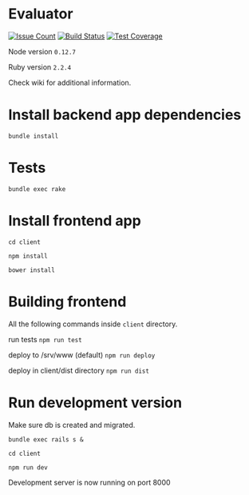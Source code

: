 Evaluator
=========
[![Issue Count](https://codeclimate.com/github/ah450/evaluator/badges/issue_count.svg)](https://codeclimate.com/github/ah450/evaluator) [![Build Status](https://travis-ci.org/ah450/evaluator.svg?branch=master)](https://travis-ci.org/ah450/evaluator) [![Test Coverage](https://codeclimate.com/github/ah450/evaluator/badges/coverage.svg)](https://codeclimate.com/github/ah450/evaluator/coverage)

Node version `0.12.7`


Ruby version `2.2.4`


Check wiki for additional information.






Install backend app dependencies
================================
`bundle install`

Tests
=====

`bundle exec rake`



Install frontend app
====================
`cd client`


`npm install`


`bower install`


Building frontend
=================
All the following commands inside `client` directory.


run tests `npm run test`


deploy to /srv/www (default) `npm run deploy`


deploy in client/dist directory `npm run dist`






Run development version
=======================
Make sure db is created and migrated.


`bundle exec rails s &`


`cd client`


`npm run dev`


Development server is now running on port 8000


